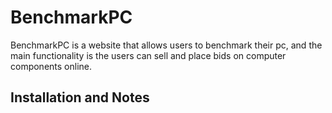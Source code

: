 # BenchmarkPC
 
BenchmarkPC is a website that allows users to benchmark their pc, and the main functionality is the users can sell and place bids on computer components online. 

## Installation and Notes

